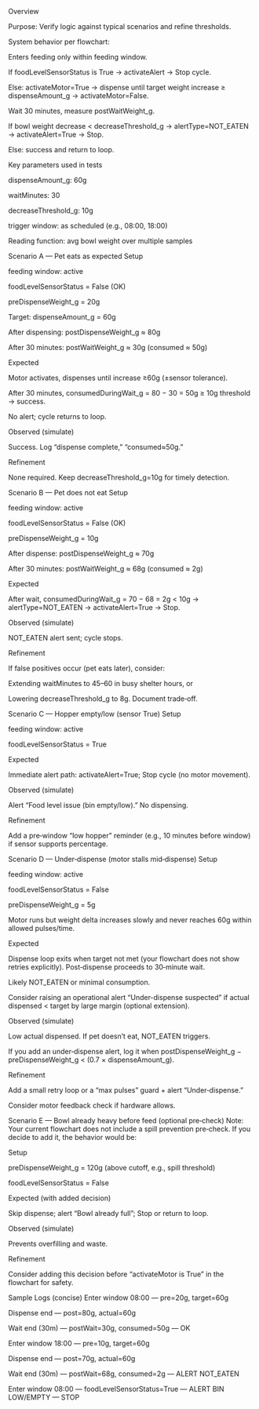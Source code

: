 Overview

Purpose: Verify logic against typical scenarios and refine thresholds.

System behavior per flowchart:

Enters feeding only within feeding window.

If foodLevelSensorStatus is True → activateAlert → Stop cycle.

Else: activateMotor=True → dispense until target weight increase ≥ dispenseAmount_g → activateMotor=False.

Wait 30 minutes, measure postWaitWeight_g.

If bowl weight decrease < decreaseThreshold_g → alertType=NOT_EATEN → activateAlert=True → Stop.

Else: success and return to loop.

Key parameters used in tests 

dispenseAmount_g: 60g

waitMinutes: 30

decreaseThreshold_g: 10g

trigger window: as scheduled (e.g., 08:00, 18:00)

Reading function: avg bowl weight over multiple samples

Scenario A — Pet eats as expected
Setup

feeding window: active

foodLevelSensorStatus = False (OK)

preDispenseWeight_g = 20g

Target: dispenseAmount_g = 60g

After dispensing: postDispenseWeight_g ≈ 80g

After 30 minutes: postWaitWeight_g ≈ 30g (consumed ≈ 50g)

Expected

Motor activates, dispenses until increase ≥60g (±sensor tolerance).

After 30 minutes, consumedDuringWait_g = 80 − 30 = 50g ≥ 10g threshold → success.

No alert; cycle returns to loop.

Observed (simulate)

Success. Log “dispense complete,” “consumed≈50g.”

Refinement

None required. Keep decreaseThreshold_g=10g for timely detection.

Scenario B — Pet does not eat
Setup

feeding window: active

foodLevelSensorStatus = False (OK)

preDispenseWeight_g = 10g

After dispense: postDispenseWeight_g ≈ 70g

After 30 minutes: postWaitWeight_g ≈ 68g (consumed ≈ 2g)

Expected

After wait, consumedDuringWait_g = 70 − 68 = 2g < 10g → alertType=NOT_EATEN → activateAlert=True → Stop.

Observed (simulate)

NOT_EATEN alert sent; cycle stops.

Refinement

If false positives occur (pet eats later), consider:

Extending waitMinutes to 45–60 in busy shelter hours, or

Lowering decreaseThreshold_g to 8g. Document trade‑off.

Scenario C — Hopper empty/low (sensor True)
Setup

feeding window: active

foodLevelSensorStatus = True

Expected

Immediate alert path: activateAlert=True; Stop cycle (no motor movement).

Observed (simulate)

Alert “Food level issue (bin empty/low).” No dispensing.

Refinement

Add a pre‑window “low hopper” reminder (e.g., 10 minutes before window) if sensor supports percentage.

Scenario D — Under‑dispense (motor stalls mid‑dispense)
Setup

feeding window: active

foodLevelSensorStatus = False

preDispenseWeight_g = 5g

Motor runs but weight delta increases slowly and never reaches 60g within allowed pulses/time.

Expected

Dispense loop exits when target not met (your flowchart does not show retries explicitly). Post‑dispense proceeds to 30‑minute wait.

Likely NOT_EATEN or minimal consumption.

Consider raising an operational alert “Under-dispense suspected” if actual dispensed < target by large margin (optional extension).

Observed (simulate)

Low actual dispensed. If pet doesn’t eat, NOT_EATEN triggers.

If you add an under‑dispense alert, log it when postDispenseWeight_g − preDispenseWeight_g < (0.7 × dispenseAmount_g).

Refinement

Add a small retry loop or a “max pulses” guard + alert “Under‑dispense.”

Consider motor feedback check if hardware allows.

Scenario E — Bowl already heavy before feed (optional pre‑check)
Note: Your current flowchart does not include a spill prevention pre‑check. If you decide to add it, the behavior would be:

Setup

preDispenseWeight_g = 120g (above cutoff, e.g., spill threshold)

foodLevelSensorStatus = False

Expected (with added decision)

Skip dispense; alert “Bowl already full”; Stop or return to loop.

Observed (simulate)

Prevents overfilling and waste.

Refinement

Consider adding this decision before “activateMotor is True” in the flowchart for safety.

Sample Logs (concise)
Enter window 08:00 — pre=20g, target=60g

Dispense end — post=80g, actual=60g

Wait end (30m) — postWait=30g, consumed=50g — OK

Enter window 18:00 — pre=10g, target=60g

Dispense end — post=70g, actual=60g

Wait end (30m) — postWait=68g, consumed=2g — ALERT NOT_EATEN

Enter window 08:00 — foodLevelSensorStatus=True — ALERT BIN LOW/EMPTY — STOP

